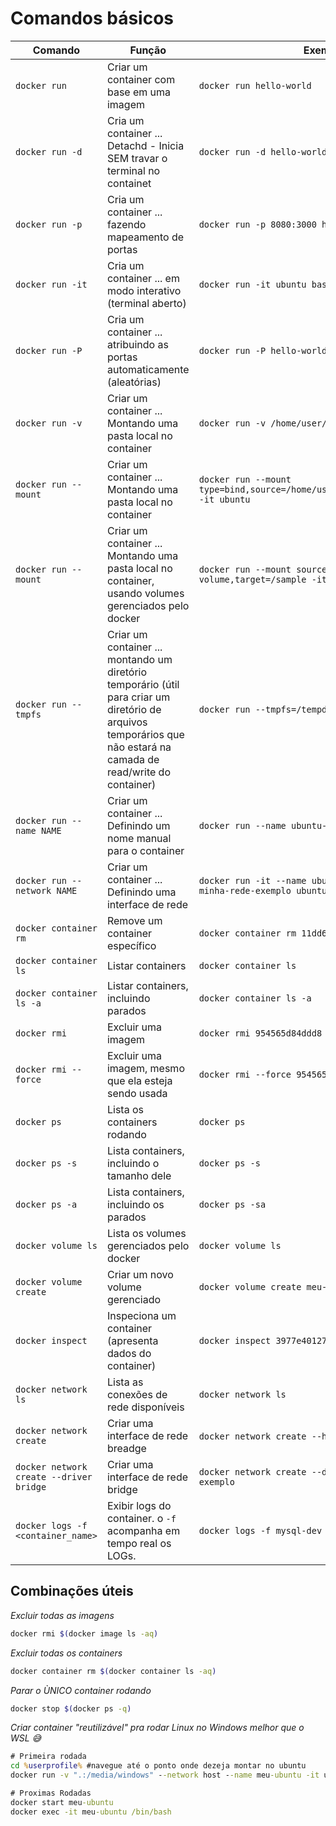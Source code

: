 # Comandos básicos

| Comando | Função | Exemplo |
| --- | --- | --- |
| `docker run` | Criar um container com base em uma imagem | `docker run hello-world` |
| `docker run -d` | Cria um container ... Detachd - Inicia SEM travar o terminal no containet | `docker run -d hello-world` |
| `docker run -p` | Cria um container ... fazendo mapeamento de portas | `docker run -p 8080:3000 hello-world` |
| `docker run -it` | Cria um container ... em modo interativo (terminal aberto) | `docker run -it ubuntu bash` |
| `docker run -P` | Cria um container ... atribuindo as portas automaticamente (aleatórias) | `docker run -P hello-world` |
| `docker run -v` | Criar um container ... Montando uma pasta local no container | `docker run -v /home/user/sample:sample -it ubuntu` |
| `docker run --mount` | Criar um container ... Montando uma pasta local no container | `docker run --mount type=bind,source=/home/user/sample,target=/sample -it ubuntu` |
| `docker run --mount` | Criar um container ... Montando uma pasta local no container, usando volumes gerenciados pelo docker | `docker run --mount source=novo-volume,target=/sample -it ubuntu` |
| `docker run --tmpfs` | Criar um container ... montando um diretório temporário (útil para criar um diretório de arquivos temporários que não estará na camada de read/write do container) | `docker run --tmpfs=/tempdir -it ubuntu` |
| `docker run --name NAME` | Criar um container ... Definindo um nome manual para o container | `docker run --name ubuntu-server-1 -it ubuntu` |
| `docker run --network NAME` | Criar um container ... Definindo uma interface de rede | `docker run -it --name ubuntu-server-1 --network minha-rede-exemplo ubuntu` |
| `docker container rm` | Remove um container específico | `docker container rm 11dd643585s45` |
| `docker container ls` | Listar containers | `docker container ls` |
| `docker container ls -a` | Listar containers, incluindo parados | `docker container ls -a` |
| `docker rmi` | Excluir uma imagem | `docker rmi 954565d84ddd8` |
| `docker rmi --force` | Excluir uma imagem, mesmo que ela esteja sendo usada | `docker rmi --force 954565d84ddd8` |
| `docker ps` | Lista os containers rodando | `docker ps` |
| `docker ps -s` | Lista containers, incluindo o tamanho dele | `docker ps -s` |
| `docker ps -a` | Lista containers, incluindo os parados | `docker ps -sa` |
| `docker volume ls` | Lista os volumes gerenciados pelo docker | `docker volume ls` |
| `docker volume create` | Criar um novo volume gerenciado | `docker volume create meu-volume-novo` |
| `docker inspect` | Inspeciona um container (apresenta dados do container) | `docker inspect 3977e4012729` |
| `docker network ls` | Lista as conexões de rede disponíveis | `docker network ls` |
| `docker network create` | Criar uma interface de rede breadge | `docker network create --help` para ver mais |
| `docker network create --driver bridge` | Criar uma interface de rede bridge | `docker network create --driver bridge minha-rede-exemplo` |
| `docker logs -f <container_name>` | Exibir logs do container. o `-f` acompanha em tempo real os LOGs. | `docker logs -f mysql-dev` |

## Combinações úteis

*Excluir todas as imagens*
```sh
docker rmi $(docker image ls -aq)
```

*Excluir todas os containers*
```sh
docker container rm $(docker container ls -aq)
```

*Parar o ÙNICO container rodando*
```sh
docker stop $(docker ps -q)
```

*Criar container "reutilizável" pra rodar Linux no Windows melhor que o WSL 😅*
```bat
# Primeira rodada
cd %userprofile% #navegue até o ponto onde dezeja montar no ubuntu
docker run -v ".:/media/windows" --network host --name meu-ubuntu -it ubuntu

# Proximas Rodadas
docker start meu-ubuntu
docker exec -it meu-ubuntu /bin/bash
```
